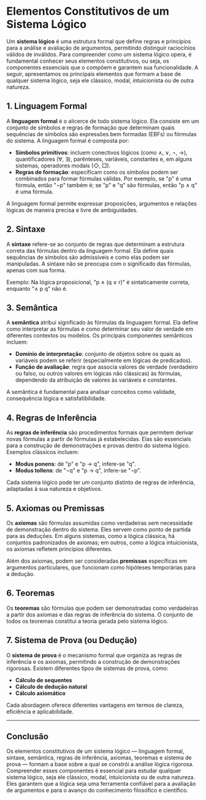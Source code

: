# Elementos Constitutivos de um Sistema Lógico

Um **sistema lógico** é uma estrutura formal que define regras e princípios para a análise e avaliação de argumentos, permitindo distinguir raciocínios válidos de inválidos. Para compreender como um sistema lógico opera, é fundamental conhecer seus elementos constitutivos, ou seja, os componentes essenciais que o compõem e garantem sua funcionalidade. A seguir, apresentamos os principais elementos que formam a base de qualquer sistema lógico, seja ele clássico, modal, intuicionista ou de outra natureza.

## 1. Linguagem Formal

A **linguagem formal** é o alicerce de todo sistema lógico. Ela consiste em um conjunto de símbolos e regras de formação que determinam quais sequências de símbolos são expressões bem formadas (EBFs) ou fórmulas do sistema. A linguagem formal é composta por:

- **Símbolos primitivos**: incluem conectivos lógicos (como ∧, ∨, ¬, →), quantificadores (∀, ∃), parênteses, variáveis, constantes e, em alguns sistemas, operadores modais (◇, □).
- **Regras de formação**: especificam como os símbolos podem ser combinados para formar fórmulas válidas. Por exemplo, se "p" é uma fórmula, então "¬p" também é; se "p" e "q" são fórmulas, então "p ∧ q" é uma fórmula.

A linguagem formal permite expressar proposições, argumentos e relações lógicas de maneira precisa e livre de ambiguidades.

## 2. Sintaxe

A **sintaxe** refere-se ao conjunto de regras que determinam a estrutura correta das fórmulas dentro da linguagem formal. Ela define quais sequências de símbolos são admissíveis e como elas podem ser manipuladas. A sintaxe não se preocupa com o significado das fórmulas, apenas com sua forma.

Exemplo: Na lógica proposicional, "p ∧ (q ∨ r)" é sintaticamente correta, enquanto "∧ p q" não é.

## 3. Semântica

A **semântica** atribui significado às fórmulas da linguagem formal. Ela define como interpretar as fórmulas e como determinar seu valor de verdade em diferentes contextos ou modelos. Os principais componentes semânticos incluem:

- **Domínio de interpretação**: conjunto de objetos sobre os quais as variáveis podem se referir (especialmente em lógicas de predicados).
- **Função de avaliação**: regra que associa valores de verdade (verdadeiro ou falso, ou outros valores em lógicas não clássicas) às fórmulas, dependendo da atribuição de valores às variáveis e constantes.

A semântica é fundamental para analisar conceitos como validade, consequência lógica e satisfatibilidade.

## 4. Regras de Inferência

As **regras de inferência** são procedimentos formais que permitem derivar novas fórmulas a partir de fórmulas já estabelecidas. Elas são essenciais para a construção de demonstrações e provas dentro do sistema lógico. Exemplos clássicos incluem:

- **Modus ponens**: de "p" e "p → q", infere-se "q".
- **Modus tollens**: de "¬q" e "p → q", infere-se "¬p".

Cada sistema lógico pode ter um conjunto distinto de regras de inferência, adaptadas à sua natureza e objetivos.

## 5. Axiomas ou Premissas

Os **axiomas** são fórmulas assumidas como verdadeiras sem necessidade de demonstração dentro do sistema. Eles servem como ponto de partida para as deduções. Em alguns sistemas, como a lógica clássica, há conjuntos padronizados de axiomas; em outros, como a lógica intuicionista, os axiomas refletem princípios diferentes.

Além dos axiomas, podem ser consideradas **premissas** específicas em argumentos particulares, que funcionam como hipóteses temporárias para a dedução.

## 6. Teoremas

Os **teoremas** são fórmulas que podem ser demonstradas como verdadeiras a partir dos axiomas e das regras de inferência do sistema. O conjunto de todos os teoremas constitui a teoria gerada pelo sistema lógico.

## 7. Sistema de Prova (ou Dedução)

O **sistema de prova** é o mecanismo formal que organiza as regras de inferência e os axiomas, permitindo a construção de demonstrações rigorosas. Existem diferentes tipos de sistemas de prova, como:

- **Cálculo de sequentes**
- **Cálculo de dedução natural**
- **Cálculo axiomático**

Cada abordagem oferece diferentes vantagens em termos de clareza, eficiência e aplicabilidade.

---

## Conclusão

Os elementos constitutivos de um sistema lógico — linguagem formal, sintaxe, semântica, regras de inferência, axiomas, teoremas e sistema de prova — formam a base sobre a qual se constrói a análise lógica rigorosa. Compreender esses componentes é essencial para estudar qualquer sistema lógico, seja ele clássico, modal, intuicionista ou de outra natureza. Eles garantem que a lógica seja uma ferramenta confiável para a avaliação de argumentos e para o avanço do conhecimento filosófico e científico.